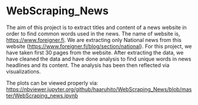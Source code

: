 # WebScraping_News
The aim of this project is to extract titles and content of a news website in order to find common words used in the news. The name of website is, https://www.foreigner.fi. We are extracting only National news from this website (https://www.foreigner.fi/blog/section/national). For this project, we have taken first 30 pages from the website. After extracting the data, we have cleaned the data and have done analysis to find unique words in news headlines and its content. The analysis has been then reflected via visualizations. 

The plots can be viewed properly via:
https://nbviewer.jupyter.org/github/haaruhito/WebScraping_News/blob/master/WebScraping_news.ipynb
